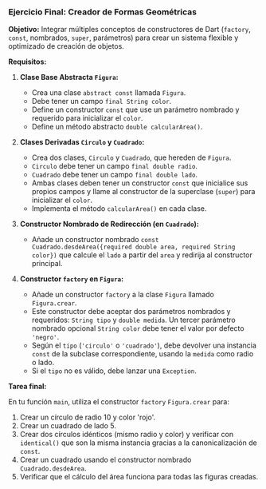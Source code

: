 ### Ejercicio Final: Creador de Formas Geométricas

**Objetivo:** Integrar múltiples conceptos de constructores de Dart (`factory`, `const`, nombrados, `super`, parámetros) para crear un sistema flexible y optimizado de creación de objetos.

**Requisitos:**

1.  **Clase Base Abstracta `Figura`:**
    *   Crea una clase `abstract const` llamada `Figura`.
    *   Debe tener un campo `final String color`.
    *   Define un constructor `const` que use un parámetro nombrado y requerido para inicializar el `color`.
    *   Define un método abstracto `double calcularArea()`.

2.  **Clases Derivadas `Circulo` y `Cuadrado`:**
    *   Crea dos clases, `Circulo` y `Cuadrado`, que hereden de `Figura`.
    *   `Circulo` debe tener un campo `final double radio`.
    *   `Cuadrado` debe tener un campo `final double lado`.
    *   Ambas clases deben tener un constructor `const` que inicialice sus propios campos y llame al constructor de la superclase (`super`) para inicializar el `color`.
    *   Implementa el método `calcularArea()` en cada clase.

3.  **Constructor Nombrado de Redirección (en `Cuadrado`):**
    *   Añade un constructor nombrado `const Cuadrado.desdeArea({required double area, required String color})` que calcule el `lado` a partir del `area` y redirija al constructor principal.

4.  **Constructor `factory` en `Figura`:**
    *   Añade un constructor `factory` a la clase `Figura` llamado `Figura.crear`.
    *   Este constructor debe aceptar dos parámetros nombrados y requeridos: `String tipo` y `double medida`. Un tercer parámetro nombrado opcional `String color` debe tener el valor por defecto `'negro'`.
    *   Según el `tipo` (`'circulo'` o `'cuadrado'`), debe devolver una instancia `const` de la subclase correspondiente, usando la `medida` como radio o lado.
    *   Si el `tipo` no es válido, debe lanzar una `Exception`.

**Tarea final:**

En tu función `main`, utiliza el constructor `factory` `Figura.crear` para:

1.  Crear un círculo de radio 10 y color 'rojo'.
2.  Crear un cuadrado de lado 5.
3.  Crear dos círculos idénticos (mismo radio y color) y verificar con `identical()` que son la misma instancia gracias a la canonicalización de `const`.
4.  Crear un cuadrado usando el constructor nombrado `Cuadrado.desdeArea`.
5.  Verificar que el cálculo del área funciona para todas las figuras creadas.